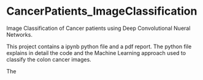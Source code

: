 # CancerPatients_ImageClassification
Image Classification of Cancer patients using Deep Convolutional Nueral Networks. 

This project contains a ipynb python file and a pdf report. The python file explains in detail the code and the Machine Learning approach used to classify the colon cancer images. 

The 
